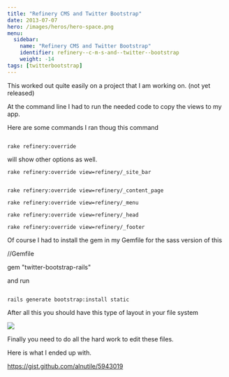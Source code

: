 ```yaml
---
title: "Refinery CMS and Twitter Bootstrap"
date: 2013-07-07
hero: /images/heros/hero-space.png
menu:
  sidebar:
    name: "Refinery CMS and Twitter Bootstrap"
    identifier: refinery--c-m-s-and--twitter--bootstrap
    weight: -14
tags: [twitterbootstrap]
---
```


<p class="c0 c2"><span></span></p><p class="c0"><span>This worked out quite easily on a project that I am working on. (not yet released) </span></p><p class="c0 c2"><span></span></p><p class="c0"><span>At the command line I had to run the needed code to copy the views to my app.</span></p><p class="c0"><span>Here are some commands I ran thoug this command</span></p><p class="c0 c2"><span></span></p><p class="c0">
<code>
<span class="c3">rake refinery:override</span></code></p><p class="c0 c2"><span></span></p><p class="c0"><span>will show other options as well.</span></p><p class="c0 c2"><span></span></p><p class="c0">
<code><span class="c3">rake refinery:override view=refinery/_site_bar</span></p><p class="c0"><span class="c3">
rake refinery:override view=refinery/_content_page</span></p><p class="c0"><span class="c3">rake refinery:override view=refinery/_menu</span></p><p class="c0"><span class="c3">rake refinery:override view=refinery/_head</span></p><p class="c0"><span class="c3">rake refinery:override view=refinery/_footer</span>
</code>
</p><p class="c0 c2"><span class="c3"></span></p><p class="c0"><span>Of course I had to install the gem in my Gemfile </span><span>for the sass version of this</span></p><p class="c0 c2"><span></span></p><p class="c0"><span class="c3">//Gemfile </span></p><p class="c0"><span class="c3">gem &quot;twitter-bootstrap-rails&quot;</span></p><p class="c0 c2"><span></span></p><p class="c0"><span>and run</span></p><p class="c0 c2"><span class="c3"></span></p><p class="c0">
<code>
<span class="c3">rails generate bootstrap:install static</span>
</code></p><p class="c0 c2"><span class="c3"></span></p><p class="c0"><span>After all this you should have this type of layout in your file system</span></p><p class="c0"><span class="c4"><a class="c1" href="https://dl.dropboxusercontent.com/u/54803135/refinery_twitter1.png"><img src="https://dl.dropboxusercontent.com/u/54803135/refinery_twitter1.png"></a></span></p><p class="c0 c2"><span></span></p><p class="c0"></p><p class="c0 c2"><span></span></p><p class="c0"><span>Finally you need to do all the hard work to edit these files.</span></p><p class="c0"><span>Here is what I ended up with.</span></p><p class="c0"><span class="c4"><a class="c1" href="https://gist.github.com/alnutile/5943019">https://gist.github.com/alnutile/5943019</a></span></p>
<p>
<script src="https://gist.github.com/alnutile/5943019.js"></script>
</p>